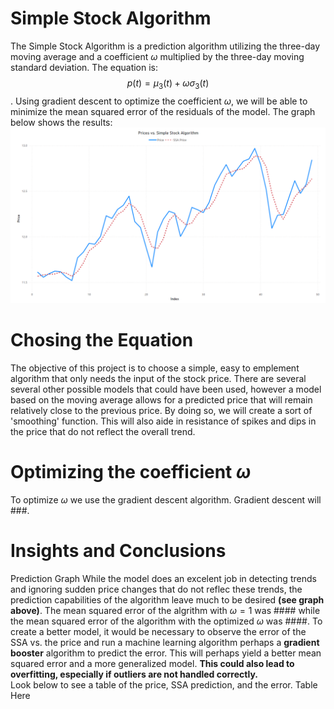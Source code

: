 # Simple Stock Algorithm

The Simple Stock Algorithm is a prediction algorithm utilizing the three-day moving average and a coefficient $\omega$ multiplied by the three-day moving standard deviation. The equation is: $$p(t) = \mu_{3}(t)+\omega\sigma_{3}(t)$$. Using gradient descent to optimize the coefficient $\omega$, we will be able to minimize the mean squared error of the residuals of the model. The graph below shows the results:
![](AdditionalFiles/ssa_vs_price.png)

# Chosing the Equation
The objective of this project is to choose a simple, easy to emplement algorithm that only needs the input of the stock price. There are several several other possible models that could have been used, however a model based on the moving average allows for a predicted price that will remain relatively close to the previous price. By doing so, we will create a sort of 'smoothing' function. This will also aide in resistance of spikes and dips in the price that do not reflect the overall trend.  

# Optimizing the coefficient $\omega$
To optimize $\omega$ we use the gradient descent algorithm. Gradient descent will ###.

# Insights and Conclusions
Prediction Graph
While the model does an excelent job in detecting trends and ignoring sudden price changes that do not reflec these trends, the prediction capabilities of the algorithm leave much to be desired **(see graph above)**. The mean squared error of the algrithm with $\omega = 1$ was #### while the mean squared error of the algorithm with the optimized $\omega$ was ####. To create a better model, it would be necessary to observe the error of the SSA vs. the price and run a machine learning algorithm perhaps a **gradient booster** algorithm to predict the error. This will perhaps yield a better mean squared error and a more generalized model. **This could also lead to overfitting, especially if outliers are not handled correctly.**</br>
Look below to see a table of the price, SSA prediction, and the error.
Table Here
